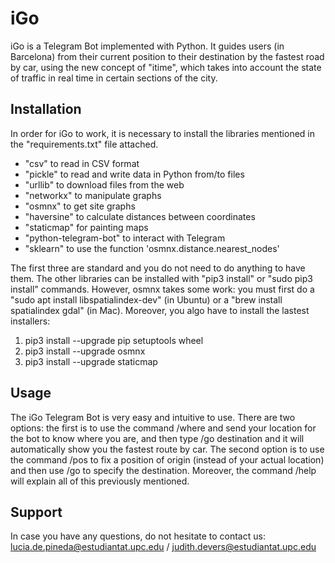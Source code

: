 # iGo
iGo is a Telegram Bot implemented with Python. It guides users (in Barcelona) from their current position to their destination by the fastest road by car, using the new concept of "itime", which takes into account the state of traffic in real time in certain sections of the city.

## Installation
In order for iGo to work, it is necessary to install the libraries mentioned in the "requirements.txt" file attached.
- "csv" to read in CSV format
- "pickle" to read and write data in Python from/to files
- "urllib" to download files from the web
- "networkx" to manipulate graphs
- "osmnx" to get site graphs
- "haversine" to calculate distances between coordinates
- "staticmap" for painting maps
- "python-telegram-bot" to interact with Telegram
- "sklearn" to use the function 'osmnx.distance.nearest_nodes'

The first three are standard and you do not need to do anything to have them. The other libraries can be installed with "pip3 install" or "sudo pip3 install" commands.
However, osmnx takes some work: you must first do a "sudo apt install libspatialindex-dev" (in Ubuntu) or a "brew install spatialindex gdal" (in Mac).
Moreover, you algo have to install the lastest installers:
1. pip3 install --upgrade pip setuptools wheel
2. pip3 install --upgrade osmnx
3. pip3 install --upgrade staticmap

## Usage
The iGo Telegram Bot is very easy and intuitive to use. There are two options: the first is to use the command /where and send your location for the bot to know where you are, and then type /go destination and it will automatically show you the fastest route by car. The second option is to use the command /pos to fix a position of origin (instead of your actual location) and then use /go to specify the destination. Moreover, the command /help will explain all of this previously mentioned.

## Support
In case you have any questions, do not hesitate to contact us: lucia.de.pineda@estudiantat.upc.edu / judith.devers@estudiantat.upc.edu
